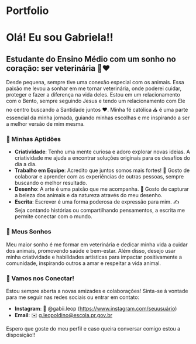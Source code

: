 # Portfolio


# Olá! Eu sou Gabriela!!

## Estudante do Ensino Médio com um sonho no coração: ser veterinária 🐾❤️

Desde pequena, sempre tive uma conexão especial com os animais. Essa paixão me levou a sonhar em me tornar veterinária, onde poderei cuidar, proteger e fazer a diferença na vida deles. Estou em um relacionamento com o Bento, sempre seguindo Jesus e tendo um relacionamento com Ele no centro buscando a Santidade juntos ❤️. Minha fé católica ⛪ é uma parte essencial da minha jornada, guiando minhas escolhas e me inspirando a ser a melhor versão de mim mesma.

### 🌟 Minhas Aptidões

- **Criatividade**: Tenho uma mente curiosa e adoro explorar novas ideias. A criatividade me ajuda a encontrar soluções originais para os desafios do dia a dia.
- **Trabalho em Equipe**: Acredito que juntos somos mais fortes! 💪 Gosto de colaborar e aprender com as experiências de outras pessoas, sempre buscando o melhor resultado.
- **Desenho**: A arte é uma paixão que me acompanha. 🎨 Gosto de capturar a beleza dos animais e da natureza através do meu desenho.
- **Escrita**: Escrever é uma forma poderosa de expressão para mim. ✍️ Seja contando histórias ou compartilhando pensamentos, a escrita me permite conectar com o mundo.

### 🌈 Meus Sonhos

Meu maior sonho é me formar em veterinária e dedicar minha vida a cuidar dos animais, promovendo saúde e bem-estar. Além disso, desejo usar minha criatividade e habilidades artísticas para impactar positivamente a comunidade, inspirando outros a amar e respeitar a vida animal.

### 📱 Vamos nos Conectar!

Estou sempre aberta a novas amizades e colaborações! Sinta-se à vontade para me seguir nas redes sociais ou entrar em contato:
- **Instagram**: 📸 @gabii.leop (https://www.instagram.com/seuusuário)
- **Email**: ✉️ g.leopoldino@escola.pr.gov.br 

Espero que goste do meu perfil e caso queira conversar comigo estou a disposição!!
